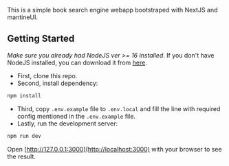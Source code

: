 This is a simple book search engine webapp bootstraped with NextJS and mantineUI.

## Getting Started

_Make sure you already had NodeJS ver >= 16 installed_. If you don't have NodeJS installed, you can download it from [here](https://nodejs.org/en/download/).

- First, clone this repo.
- Second, install dependency:

```bash
npm install
```

- Third, copy `.env.example` file to `.env.local` and fill the line with required config mentioned in the `.env.example` file.
- Lastly, run the development server:

```bash
npm run dev
```

Open [http://127.0.0.1:3000](http://localhost:3000) with your browser to see the result.
